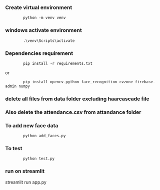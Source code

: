 ### Create virtual environment

            python -m venv venv

### windows activate environment

            .\venv\Scripts\activate

### Dependencies requirement

            pip install -r requirements.txt

or 

            pip install opencv-python face_recognition cvzone firebase-admin numpy


### delete all files from data folder excluding haarcascade file
### Also delete the attendance.csv from attandance folder


### To add new face data
            python add_faces.py


### To test
            python test.py


### run on streamlit

streamlit run app.py